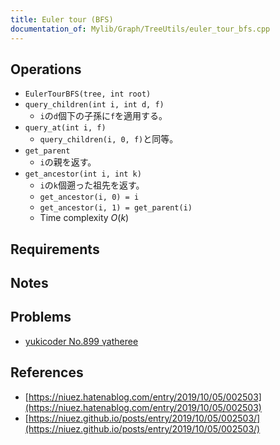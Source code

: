 ```yaml
---
title: Euler tour (BFS)
documentation_of: Mylib/Graph/TreeUtils/euler_tour_bfs.cpp
---
```


## Operations

- `EulerTourBFS(tree, int root)`
- `query_children(int i, int d, f)`
	- `i`の`d`個下の子孫に`f`を適用する。
- `query_at(int i, f)`
	- `query_children(i, 0, f)`と同等。
- `get_parent`
	- `i`の親を返す。
- `get_ancestor(int i, int k)`
	- `i`の`k`個遡った祖先を返す。
	- `get_ancestor(i, 0) = i`
	- `get_ancestor(i, 1) = get_parent(i)`
	- Time complexity $O(k)$

## Requirements

## Notes

## Problems

- [yukicoder No.899 γatheree](https://yukicoder.me/problems/no/899)

## References

- [https://niuez.hatenablog.com/entry/2019/10/05/002503](https://niuez.hatenablog.com/entry/2019/10/05/002503)
- [https://niuez.github.io/posts/entry/2019/10/05/002503/](https://niuez.github.io/posts/entry/2019/10/05/002503/)

